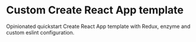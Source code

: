 # Custom Create React App template

Opinionated quickstart Create React App template with Redux, enzyme and custom eslint configuration.